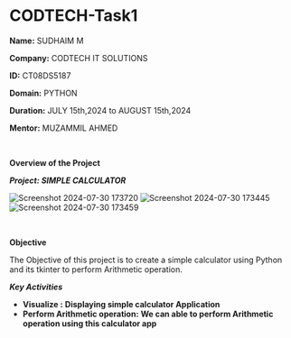 # CODTECH-Task1

**Name:** SUDHAIM M

**Company:** CODTECH IT SOLUTIONS

**ID:** CT08DS5187 

**Domain:** PYTHON

**Duration:** JULY 15th,2024 to AUGUST 15th,2024

**Mentor:** MUZAMMIL AHMED

<br>


****Overview of the Project****


***Project: SIMPLE CALCULATOR***


![Screenshot 2024-07-30 173720](https://github.com/user-attachments/assets/579ddb61-1df8-4b35-97b6-01cb41e0a1bb)
![Screenshot 2024-07-30 173445](https://github.com/user-attachments/assets/aa7cc010-3f7a-4652-b3c8-48b44eb0cb1a)
![Screenshot 2024-07-30 173459](https://github.com/user-attachments/assets/b8e3fa04-9859-479e-88cc-a75382ff4418)


<br>

**Objective**
<br>

The Objective of this project is to create a simple calculator using Python  and its tkinter to perform Arithmetic operation.
<br>

***Key Activities***

- **Visualize :** **Displaying simple calculator Application**
- **Perform Arithmetic operation:** **We can able to perform Arithmetic operation using this calculator app**


<br>
